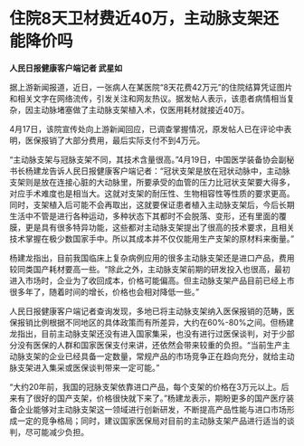 # 住院8天卫材费近40万，主动脉支架还能降价吗

**人民日报健康客户端记者 武星如**

据上游新闻报道，近日，一张病人在某医院“8天花费42万元”的住院结算凭证图片和相关文字在网络流传，引发关注和网友热议。据发帖人表示，该患者病情相当复杂，因主动脉堵塞做了主动脉支架植入术，仅医用耗材就接近40万。

4月17日，该院宣传处向上游新闻回应，已调查掌握情况，原发帖人已在评论中表明，医保报销了大部分费用，最后实际支付不到4万元。

“主动脉支架与冠脉支架不同，其技术含量很高。”4月19日，中国医学装备协会副秘书长杨建龙告诉人民日报健康客户端记者：“冠状支架是放在冠状动脉中，主动脉支架则是放在连接心脏的大动脉里，所要承受的血管的压力比冠状支架要大得多，对应手术难度也是相当大。这就对支架的耐压性、生物相容性等性质的要求更高。同时，支架植入后可能不会再取出，这就要保证患者植入主动脉支架后，今后长期生活中不管是进行各种运动，多种状态下其都时不会脱落、变形，还有里面的覆膜，更是具有很多特异功能，这些都对主动脉支架提出了很高的技术要求，且相关技术掌握在极少数国家手中。所以其成本并不仅仅能用生产支架的原材料来衡量。”

杨建龙指出，目前我国临床上复杂病例应用的很多主动脉支架还是进口产品，费用较同类国产耗材要高一些。“除此之外，主动脉支架前期的研发投入也很高，最初进入市场时，企业为了收回成本，价格可能偏高。但主动脉支架产品目前已经上市很多年了，随着时间的增长，价格也会相对降低一些。”

人民日报健康客户端记者查询发现，多地已将主动脉支架纳入医保报销的范畴，医保报销比例根据不同地区的具体政策而有所差异，大约在60%-80%之间。但杨建龙指出，目前主动脉支架还没有进入国家集采，也没有进行过医保谈判，对于少部分没有医保的人群和国家医保支付来讲，还依然会带来较重的负担。“当前生产主动脉支架的企业已经具备一定数量，常规产品的市场竞争正在趋向充分，就给主动脉支架进入集采或医保谈判带来一定可能。”

“大约20年前，我国的冠脉支架依靠进口产品，每个支架的价格在3万元以上。后来有了很好的国产支架，价格很快就下来了。”杨建龙表示，期盼更多的国产医疗装备企业能够对主动脉支架这一领域进行创新研发，不断提高产品性能与进口市场形成一定的竞争格局；同时，建议国家医保局对目前的主动脉支架产品进行适当的谈判，尽可能减少负担。

